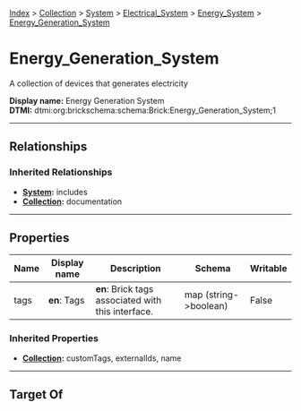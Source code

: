 [Index](../../../../index.md) > [Collection](../../../Collection.md) > [System](../../System.md) > [Electrical_System](../Electrical_System.md) > [Energy_System](Energy_System.md) > [Energy_Generation_System](#)
# Energy_Generation_System

A collection of devices that generates electricity


**Display name:** Energy Generation System<br />
**DTMI:** dtmi:org:brickschema:schema:Brick:Energy_Generation_System;1

---

## Relationships

### Inherited Relationships
* **[System](../../System.md):** includes
* **[Collection](../../../Collection.md):** documentation

---

## Properties

|Name|Display name|Description|Schema|Writable|
|-|-|-|-|-|
|tags|**en**: Tags|**en**: Brick tags associated with this interface.|map (string->boolean)|False|
### Inherited Properties
* **[Collection](../../../Collection.md):** customTags, externalIds, name

---

## Target Of

